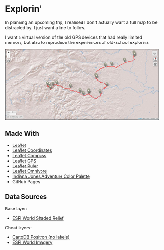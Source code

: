 # Explorin'

In planning an upcoming trip, I realised I don't actually want a full map to be distracted by.  I just want a line to follow.

I want a virtual version of the old GPS devices that had really limited memory, but also to reproduce the experiences of old-school explorers

![screenshot.png](screenshot.png)

## Made With

* [Leaflet](https://leafletjs.com/)
* [Leaflet Coordinates](https://github.com/MrMufflon/Leaflet.Coordinates)
* [Leaflet Compass](https://github.com/stefanocudini/leaflet-compass)
* [Leaflet GPS](https://github.com/stefanocudini/leaflet-gps)
* [Leaflet Ruler](https://github.com/gokertanrisever/leaflet-ruler)
* [Leaflet Omnivore](https://github.com/mapbox/leaflet-omnivore)
* [Indiana Jones Adventure Color Palette](https://www.color-hex.com/color-palette/13932)
* GitHub Pages

## Data Sources

Base layer:

* [ESRI World Shaded Relief](https://www.arcgis.com/home/item.html?id=9c5370d0b54f4de1b48a3792d7377ff2)

Cheat layers:

* [CartoDB Positron (no labels)](https://carto.com/blog/getting-to-know-positron-and-dark-matter/)
* [ESRI World Imagery](https://www.arcgis.com/home/item.html?id=10df2279f9684e4a9f6a7f08febac2a9)
